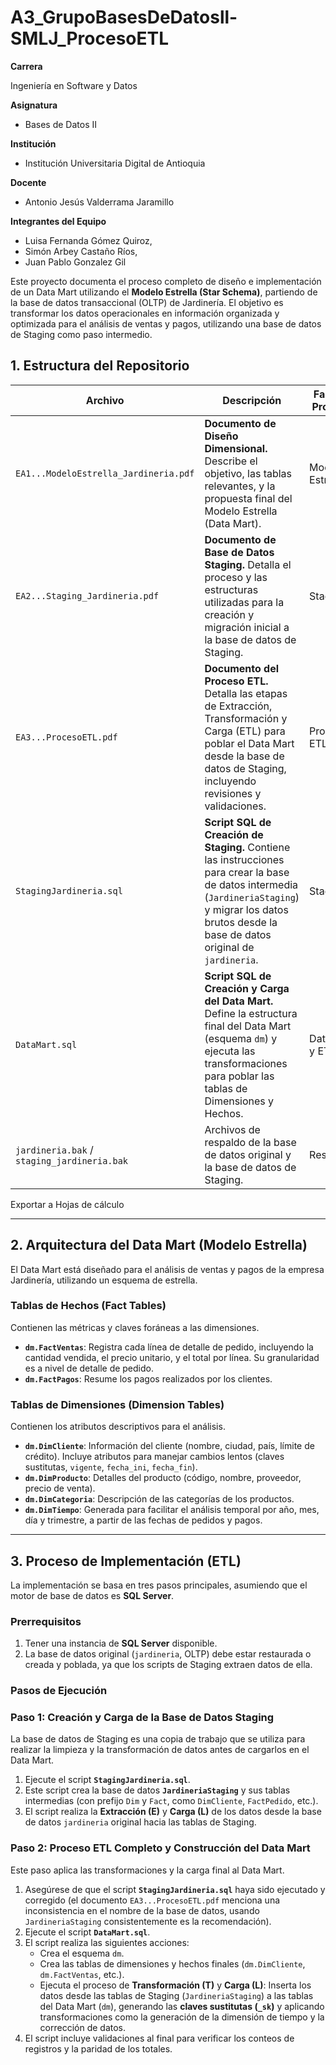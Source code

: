 # A3_GrupoBasesDeDatosll-SMLJ_ProcesoETL


**Carrera**

Ingeniería en Software y Datos

**Asignatura**

- Bases de Datos II

**Institución**

- Institución Universitaria Digital de Antioquia

**Docente**

- Antonio Jesús Valderrama Jaramillo

**Integrantes del Equipo**

- Luisa Fernanda Gómez Quiroz,
- Simón Arbey Castaño Ríos,
- Juan Pablo Gonzalez Gil

Este proyecto documenta el proceso completo de diseño e implementación de un Data Mart utilizando el **Modelo Estrella (Star Schema)**, partiendo de la base de datos transaccional (OLTP) de Jardinería. El objetivo es transformar los datos operacionales en información organizada y optimizada para el análisis de ventas y pagos, utilizando una base de datos de Staging como paso intermedio.

## 1. Estructura del Repositorio

| Archivo | Descripción | Fase del Proyecto |
| --- | --- | --- |
| `EA1...ModeloEstrella_Jardineria.pdf` | **Documento de Diseño Dimensional.** Describe el objetivo, las tablas relevantes, y la propuesta final del Modelo Estrella (Data Mart). | Modelo Estrella |
| `EA2...Staging_Jardineria.pdf` | **Documento de Base de Datos Staging.** Detalla el proceso y las estructuras utilizadas para la creación y migración inicial a la base de datos de Staging. | Staging |
| `EA3...ProcesoETL.pdf` | **Documento del Proceso ETL.** Detalla las etapas de Extracción, Transformación y Carga (ETL) para poblar el Data Mart desde la base de datos de Staging, incluyendo revisiones y validaciones. | Proceso ETL |
| `StagingJardineria.sql` | **Script SQL de Creación de Staging.** Contiene las instrucciones para crear la base de datos intermedia (`JardineriaStaging`) y migrar los datos brutos desde la base de datos original de `jardineria`. | Staging |
| `DataMart.sql` | **Script SQL de Creación y Carga del Data Mart.** Define la estructura final del Data Mart (esquema `dm`) y ejecuta las transformaciones para poblar las tablas de Dimensiones y Hechos. | Data Mart y ETL |
| `jardineria.bak` / `staging_jardineria.bak` | Archivos de respaldo de la base de datos original y la base de datos de Staging. | Respaldos |

Exportar a Hojas de cálculo

---

## 2. Arquitectura del Data Mart (Modelo Estrella)

El Data Mart está diseñado para el análisis de ventas y pagos de la empresa Jardinería, utilizando un esquema de estrella.

### Tablas de Hechos (Fact Tables)

Contienen las métricas y claves foráneas a las dimensiones.

- **`dm.FactVentas`**: Registra cada línea de detalle de pedido, incluyendo la cantidad vendida, el precio unitario, y el total por línea. Su granularidad es a nivel de detalle de pedido.
- **`dm.FactPagos`**: Resume los pagos realizados por los clientes.

### Tablas de Dimensiones (Dimension Tables)

Contienen los atributos descriptivos para el análisis.

- **`dm.DimCliente`**: Información del cliente (nombre, ciudad, país, límite de crédito). Incluye atributos para manejar cambios lentos (claves sustitutas, `vigente`, `fecha_ini`, `fecha_fin`).
- **`dm.DimProducto`**: Detalles del producto (código, nombre, proveedor, precio de venta).
- **`dm.DimCategoria`**: Descripción de las categorías de los productos.
- **`dm.DimTiempo`**: Generada para facilitar el análisis temporal por año, mes, día y trimestre, a partir de las fechas de pedidos y pagos.

---

## 3. Proceso de Implementación (ETL)

La implementación se basa en tres pasos principales, asumiendo que el motor de base de datos es **SQL Server**.

### Prerrequisitos

1. Tener una instancia de **SQL Server** disponible.
2. La base de datos original (`jardineria`, OLTP) debe estar restaurada o creada y poblada, ya que los scripts de Staging extraen datos de ella.

### Pasos de Ejecución

### Paso 1: Creación y Carga de la Base de Datos Staging

La base de datos de Staging es una copia de trabajo que se utiliza para realizar la limpieza y la transformación de datos antes de cargarlos en el Data Mart.

1. Ejecute el script **`StagingJardineria.sql`**.
2. Este script crea la base de datos **`JardineriaStaging`** y sus tablas intermedias (con prefijo `Dim` y `Fact`, como `DimCliente`, `FactPedido`, etc.).
3. El script realiza la **Extracción (E)** y **Carga (L)** de los datos desde la base de datos `jardineria` original hacia las tablas de Staging.

### Paso 2: Proceso ETL Completo y Construcción del Data Mart

Este paso aplica las transformaciones y la carga final al Data Mart.

1. Asegúrese de que el script **`StagingJardineria.sql`** haya sido ejecutado y corregido (el documento `EA3...ProcesoETL.pdf` menciona una inconsistencia en el nombre de la base de datos, usando `JardineriaStaging` consistentemente es la recomendación).
2. Ejecute el script **`DataMart.sql`**.
3. El script realiza las siguientes acciones:
    - Crea el esquema `dm`.
    - Crea las tablas de dimensiones y hechos finales (`dm.DimCliente`, `dm.FactVentas`, etc.).
    - Ejecuta el proceso de **Transformación (T)** y **Carga (L)**: Inserta los datos desde las tablas de Staging (`JardineriaStaging`) a las tablas del Data Mart (`dm`), generando las **claves sustitutas (`_sk`)** y aplicando transformaciones como la generación de la dimensión de tiempo y la corrección de datos.
4. El script incluye validaciones al final para verificar los conteos de registros y la paridad de los totales.
